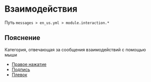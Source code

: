 # Взаимодействия
Путь `messages > en_us.yml > module.interaction.*`

## Пояснение
Категория, отвечающая за сообщения взаимодействий с помощью мыши
- [Правое нажатие](/en/messages/en_us/module/interaction/right-click/)
- [Подпись](/en/messages/en_us/module/interaction/sign/)
- [Плевок](/en/messages/en_us/module/interaction/spit/)